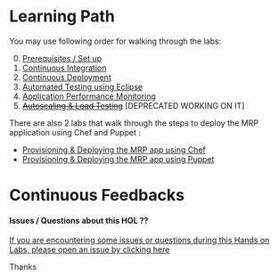 # Learning Path

You may use following order for walking through the labs:

0. [Prerequisites / Set up](https://github.com/Microsoft/PartsUnlimitedMRP/tree/master/docs/HOL_Set-Up-MRP)
1. [Continuous Integration](https://github.com/Microsoft/PartsUnlimitedMRP/tree/master/docs/HOL_Continuous-Integration)
2. [Continuous Deployment](https://github.com/Microsoft/PartsUnlimitedMRP/tree/master/docs/HOL_Continuous-Deployment)
3. [Automated Testing using Eclipse](https://github.com/Microsoft/PartsUnlimitedMRP/tree/master/docs/HOL_Automated-Testing)
4. [Application Performance Monitoring](https://github.com/Microsoft/PartsUnlimitedMRP/tree/master/docs/HOL_Application-Performance-Monitoring)
5. ~~[Autoscaling & Load Testing](https://github.com/Microsoft/PartsUnlimitedMRP/tree/master/docs/HOL_Autoscaling-Load-Testing)~~ [DEPRECATED WORKING ON IT]

There are also 2 labs that walk through the steps to deploy the MRP application using Chef and Puppet :

- [Provisioning & Deploying the MRP app using Chef](https://github.com/OguzPastirmaci/PartsUnlimitedMRP/tree/master/docs/HOL_Deploying-Using-Chef)
- [Provisioning & Deploying the MRP app using Puppet](https://github.com/Microsoft/PartsUnlimitedMRP/tree/master/docs/HOL_Deploying-Using-Puppet)


# Continuous Feedbacks

#### Issues / Questions about this HOL ??

[If you are encountering some issues or questions during this Hands on Labs, please open an issue by clicking here](https://github.com/Microsoft/PartsUnlimitedMRP/issues)

Thanks
